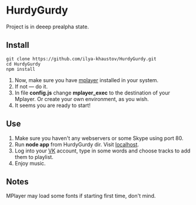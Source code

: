 HurdyGurdy
==========

Project is in deeep prealpha state.

Install
-------

    git clone https://github.com/ilya-khaustov/HurdyGurdy.git
    cd HurdyGurdy
    npm install
    
1. Now, make sure you have [mplayer](http://en.wikipedia.org/wiki/MPlayer) installed in your system.
2. If not — do it.
3. In file **config.js** change **mplayer_exec** to the destination of your Mplayer. Or create your own environment, as you wish.
4. It seems you are ready to start!

Use
---

1. Make sure you haven't any webservers or some Skype using port 80.
2. Run **node app** from HurdyGurdy dir. Visit [localhost](http://localhost).
3. Log into your [VK](http://vk.com) account, type in some words and choose tracks to add them to playlist.
4. Enjoy music.

Notes
-----

MPlayer may load some fonts if starting first time, don't mind.
